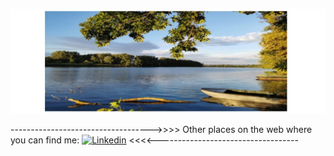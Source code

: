 ![image](pic.jpg)

----------------------------------->>>> Other places on the web where you can find me: 
[![Linkedin](https://badgen.net/badge/icon/LinkedIn?icon=https://github.com/sapirdeu/sapirdeu/blob/main/linkedin_w.svg&color=orange&label)](https://www.linkedin.com/in/sapir-deutscher/) <<<<-----------------------------------
